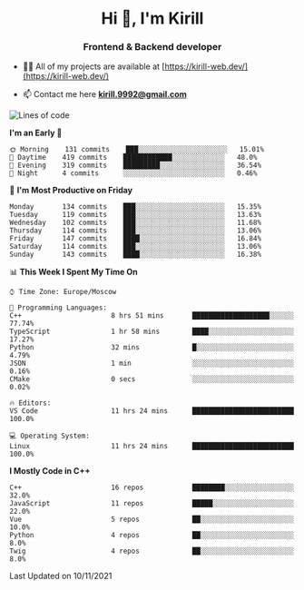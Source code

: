 <h1 align="center">Hi 👋, I'm Kirill</h1>
<h3 align="center">Frontend & Backend developer</h3>

- 👨‍💻 All of my projects are available at [https://kirill-web.dev/](https://kirill-web.dev/)

- 📫 Contact me here **kirill.9992@gmail.com**











<!--START_SECTION:waka-->
![Lines of code](https://img.shields.io/badge/From%20Hello%20World%20I%27ve%20Written-166275%20lines%20of%20code-blue)

**I'm an Early 🐤** 

```text
🌞 Morning    131 commits    ███░░░░░░░░░░░░░░░░░░░░░░   15.01% 
🌆 Daytime    419 commits    ████████████░░░░░░░░░░░░░   48.0% 
🌃 Evening    319 commits    █████████░░░░░░░░░░░░░░░░   36.54% 
🌙 Night      4 commits      ░░░░░░░░░░░░░░░░░░░░░░░░░   0.46%

```
📅 **I'm Most Productive on Friday** 

```text
Monday       134 commits    ███░░░░░░░░░░░░░░░░░░░░░░   15.35% 
Tuesday      119 commits    ███░░░░░░░░░░░░░░░░░░░░░░   13.63% 
Wednesday    102 commits    ███░░░░░░░░░░░░░░░░░░░░░░   11.68% 
Thursday     114 commits    ███░░░░░░░░░░░░░░░░░░░░░░   13.06% 
Friday       147 commits    ████░░░░░░░░░░░░░░░░░░░░░   16.84% 
Saturday     114 commits    ███░░░░░░░░░░░░░░░░░░░░░░   13.06% 
Sunday       143 commits    ████░░░░░░░░░░░░░░░░░░░░░   16.38%

```


📊 **This Week I Spent My Time On** 

```text
⌚︎ Time Zone: Europe/Moscow

💬 Programming Languages: 
C++                      8 hrs 51 mins       ███████████████████░░░░░░   77.74% 
TypeScript               1 hr 58 mins        ████░░░░░░░░░░░░░░░░░░░░░   17.27% 
Python                   32 mins             █░░░░░░░░░░░░░░░░░░░░░░░░   4.79% 
JSON                     1 min               ░░░░░░░░░░░░░░░░░░░░░░░░░   0.16% 
CMake                    0 secs              ░░░░░░░░░░░░░░░░░░░░░░░░░   0.02%

🔥 Editors: 
VS Code                  11 hrs 24 mins      █████████████████████████   100.0%

💻 Operating System: 
Linux                    11 hrs 24 mins      █████████████████████████   100.0%

```

**I Mostly Code in C++** 

```text
C++                      16 repos            ████████░░░░░░░░░░░░░░░░░   32.0% 
JavaScript               11 repos            █████░░░░░░░░░░░░░░░░░░░░   22.0% 
Vue                      5 repos             ██░░░░░░░░░░░░░░░░░░░░░░░   10.0% 
Python                   4 repos             ██░░░░░░░░░░░░░░░░░░░░░░░   8.0% 
Twig                     4 repos             ██░░░░░░░░░░░░░░░░░░░░░░░   8.0%

```



 Last Updated on 10/11/2021
<!--END_SECTION:waka-->
